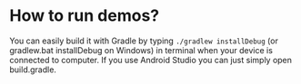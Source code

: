 How to run demos?
=====================

You can easily build it with Gradle by typing `./gradlew installDebug` (or gradlew.bat installDebug on Windows) in terminal when your device is connected to computer. If you use Android Studio you can just simply open build.gradle.
